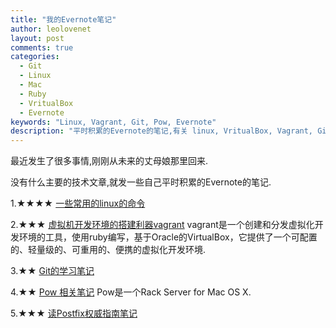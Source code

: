 ```yaml
---
title: "我的Evernote笔记"
author: leolovenet
layout: post
comments: true
categories:
  - Git
  - Linux
  - Mac
  - Ruby
  - VritualBox
  - Evernote
keywords: "Linux, Vagrant, Git, Pow, Evernote"  
description: "平时积累的Evernote的笔记,有关 linux, VritualBox, Vagrant, Git, Pow"
---
```

最近发生了很多事情,刚刚从未来的丈母娘那里回来.

没有什么主要的技术文章,就发一些自己平时积累的Evernote的笔记.

1.★★★★ [一些常用的linux的命令](https://www.evernote.com/shard/s170/sh/901e7847-78f3-4560-ae64-72825f8f5c45/b43546d281d47bbbdc745184e83f1fad)

2.★★★ [虚拟机开发环境的搭建利器vagrant](https://www.evernote.com/shard/s170/sh/d59d27d3-2341-4982-a78f-fe3d61b2d081/628d18b1f6c66b14a33cb89dc39266b2)
vagrant是一个创建和分发虚拟化开发环境的工具，使用ruby编写，基于Oracle的VirtualBox，它提供了一个可配置的、轻量级的、可重用的、便携的虚拟化开发环境.

3.★★ [Git的学习笔记](https://www.evernote.com/shard/s170/sh/5ee87faa-0c73-46a6-9cd1-7117ee8971ea/4bbf353bae719e4ef65e2b57530732a1)

4.★★ [Pow 相关笔记](https://www.evernote.com/shard/s170/sh/c6fa9447-727c-474a-b75d-4492b5764f08/cd5ee8ca706b35bbc969e5205964bbd3) 
Pow是一个Rack Server for Mac OS X.

5.★★★ [读Postfix权威指南笔记](https://www.evernote.com/shard/s170/sh/d408e6c7-c997-4fc1-b4ae-97f20445e491/424b9f322830d7debaeb976ed870ff7d)